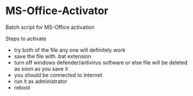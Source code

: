 # MS-Office-Activator
Batch script for MS-Office activation

Steps to activate

- try both of the file any one will definitely work
- save the file with .bat extension
- turn off windows defender/antivirus software or else file will be deleted as soon as you save it
- you should be connected to internet
- run it as administrator
- reboot
